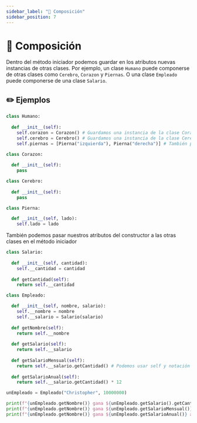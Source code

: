 ```yaml
---
sidebar_label: "🧁 Composición"
sidebar_position: 7
---
```


# 🧁 Composición

Dentro del método iniciador podemos guardar en los atributos nuevas instancias de otras clases. Por ejemplo, un clase `Humano` puede componerse de otras clases como `Cerebro`, `Corazon` y `Piernas`. O una clase `Empleado` puede componerse de una clase `Salario`. 

## ✏️ Ejemplos

```python title="Ejemplo de una clase Humano con composición"
class Humano:
  
  def __init__(self):
    self.corazon = Corazon() # Guardamos una instancia de la clase Corazon en el atributo corazon
    self.cerebro = Cerebro() # Guardamos una instancia de la clase Cerebro en el atributo cerebro
    self.piernas = [Pierna("izquierda"), Pierna("derecha")] # También podemos guardar instancias en una lista

class Corazon:
  
  def __init__(self):
    pass

class Cerebro:
  
  def __init__(self):
    pass

class Pierna:

  def __init__(self, lado):
    self.lado = lado
```

También podemos pasar nuestros atributos del constructor a las otras clases en el método iniciador

```python title="Ejemplo de una clase Empleado con composición"
class Salario:
  
  def __init__(self, cantidad):
    self.__cantidad = cantidad
  
  def getCantidad(self):
    return self.__cantidad

class Empleado:

  def __init__(self, nombre, salario):
    self.__nombre = nombre
    self.__salario = Salario(salario)
      
  def getNombre(self):
    return self.__nombre
  
  def getSalario(self):
    return self.__salario
  
  def getSalarioMensual(self):
    return self.__salario.getCantidad() # Podemos usar self y notación punto para acceder a los métodos de la clase compuesta
  
  def getSalarioAnual(self):
    return self.__salario.getCantidad() * 12

unEmpleado = Empleado("Christopher", 10000000)

print(f"{unEmpleado.getNombre()} gana ${unEmpleado.getSalario().getCantidad()} al mes") # Obtenemos el salario con el método de Salario
print(f"{unEmpleado.getNombre()} gana ${unEmpleado.getSalarioMensual()} al mes") # Obtenemos el salario con el método de Empleado
print(f"{unEmpleado.getNombre()} gana ${unEmpleado.getSalarioAnual()} al año")
```
